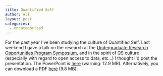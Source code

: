 ```yaml
---
title: Quantified Self
author: Ali
layout: post
categories:
  - Uncategorized
---
```

For the past year I've been studying the culture of Quantified Self. Last weekend I gave a talk on the research at the [Undergraduate Research Opportunities Program Symposium](//www.urop.uci.edu/symposium.html), and in the spirit of QS culture (especially with regard to open access to data, etc...) I thought I'd post the presentation. The PowerPoint is [here](/presentations/QS.ppt) (warning: 12.9 MB). Alternatively, you can download a PDF [here](/presentations/QS.pdf) (9.8 MB).